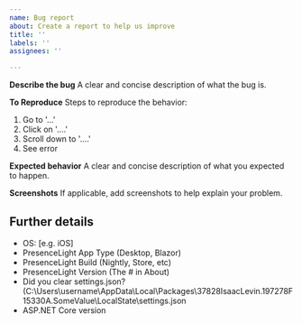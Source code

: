 ```yaml
---
name: Bug report
about: Create a report to help us improve
title: ''
labels: ''
assignees: ''

---
```


**Describe the bug**
A clear and concise description of what the bug is.

**To Reproduce**
Steps to reproduce the behavior:
1. Go to '...'
2. Click on '....'
3. Scroll down to '....'
4. See error

**Expected behavior**
A clear and concise description of what you expected to happen.

**Screenshots**
If applicable, add screenshots to help explain your problem.


## Further details
- OS: [e.g. iOS]
- PresenceLight App Type (Desktop, Blazor)
- PresenceLight Build (Nightly, Store, etc)
- PresenceLight Version (The # in About)
- Did you clear settings.json? (C:\Users\username\AppData\Local\Packages\37828IsaacLevin.197278F15330A.SomeValue\LocalState\settings.json
- ASP.NET Core version
